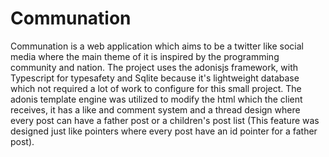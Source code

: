 # Communation
Communation is a web application which aims to be a twitter like social media where the main theme of it is inspired by the programming community and nation.
The project uses the adonisjs framework, with Typescript for typesafety and Sqlite because it's lightweight database which not required a lot of work to configure for this small project. The adonis template engine was utilized to modify the html which the client receives, it has a like and comment system and a thread design where every post can have a father post or a children's post list (This feature was designed just like pointers where every post have an id pointer for a father post). 
